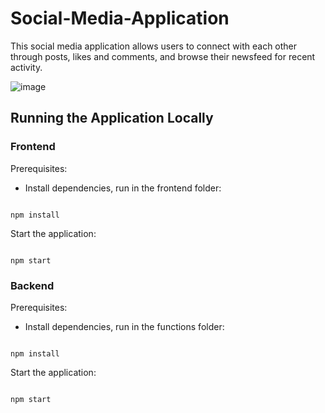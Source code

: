 # Social-Media-Application

This social media application allows users to connect with each other through posts, likes and comments, and browse their newsfeed for recent activity.

![image](https://user-images.githubusercontent.com/55163314/120428996-7e998d80-c329-11eb-936a-ebf71b2a3a51.png)

## Running the Application Locally

### Frontend

Prerequisites:

* Install dependencies, run in the frontend folder:

```

npm install

```

Start the application:

```

npm start

```

### Backend

Prerequisites:

* Install dependencies, run in the functions folder:

```

npm install

```

Start the application:

```

npm start

```
